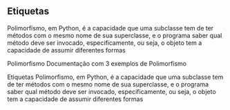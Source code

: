
## Etiquetas

Polimorfismo, em Python, é a capacidade que uma subclasse tem de ter métodos com o mesmo nome de sua superclasse, e o programa saber qual método deve ser invocado, especificamente, ou seja,  o objeto tem a capacidade de assumir diferentes formas 



Polimorfismo
Documentação com 3 exemplos de Polimorfismo

Etiquetas
Polimorfismo, em Python, é a capacidade que uma subclasse tem de ter métodos com o mesmo nome de sua superclasse, e o programa saber qual método deve ser invocado, especificamente, ou seja, o objeto tem a capacidade de assumir diferentes formas
